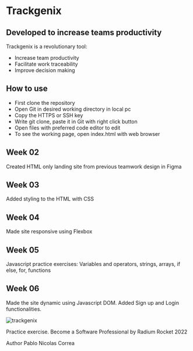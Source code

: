 
# Trackgenix

## Developed to increase teams productivity


Trackgenix is a revolutionary tool:
 - Increase team productivity
 - Facilitate work traceability
 - Improve decision making

## How to use

- First clone the repository
- Open Git in desired working directory in local pc
- Copy the HTTPS or SSH key
- Write git clone, paste it in Git with right click button
- Open files with preferred code editor to edit
- To see the working page, open index.html with web browser


## Week 02

Created HTML only landing site from previous teamwork design in Figma

## Week 03

Added styling to the HTML with CSS

## Week 04

Made site responsive using Flexbox

## Week 05

Javascript practice exercises:
Variables and operators, strings, arrays, if else, for, functions

## Week 06

Made the site dynamic using Javascript DOM.
Added Sign up and Login functionalities.


![trackgenix](https://user-images.githubusercontent.com/71953662/160427119-93cd7e39-fcd9-41fa-8c1c-ee5b32c0d70d.PNG)

Practice exercise. Become a Software Professional by Radium Rocket 2022

Author Pablo Nicolas Correa

